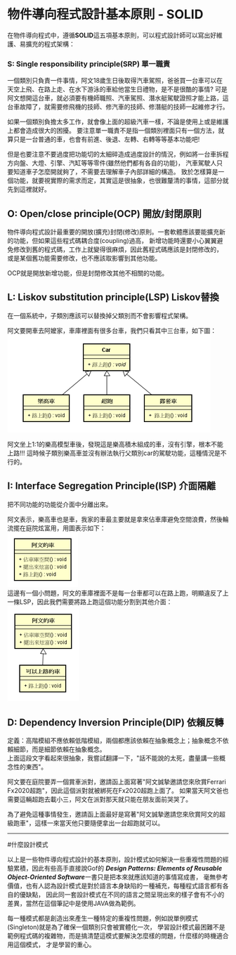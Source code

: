 # 物件導向程式設計基本原則 - SOLID

在物件導向程式中，遵循**SOLID**這五項基本原則，可以程式設計師可以寫出好維護、易擴充的程式架構：
  
### S: Single responsibility principle(SRP) 單一職責  
一個類別只負責一件事情，阿文18歲生日後取得汽車駕照，爸爸買一台車可以在天空上飛、在路上走、在水下游泳的車給他當生日禮物，是不是很酷的事情?
可是阿文想開這台車，就必須要有機師職照、汽車駕照、潛水艇駕駛證照才能上路，這台車故障了，就需要修飛機的技師、修汽車的技師、修潛艇的技師一起維修才行。  

如果一個類別負擔太多工作，就會像上面的超級汽車一樣，不論是使用上或是維護上都會造成很大的困擾。
要注意單一職責不是指一個類別裡面只有一個方法，就算只是一台普通的車，也會有前進、後退、左轉、右轉等等基本功能吧!  

但是也要注意不要過度把功能切的太細碎造成過度設計的情況，例如將一台車拆程方向盤、大燈、引擎、汽缸等等零件(雖然他們都有各自的功能)，
汽車駕駛人只要知道車子怎麼開就夠了，不需要去理解車子內部詳細的構造。 
致於怎樣算是一個功能，就要視實際的需求而定，其實這是很抽象，也很難釐清的事情，這部分就先到這裡就好。
 
## O: Open/close principle(OCP)  開放/封閉原則 
物件導向程式設計最重要的開放(擴充)封閉(修改)原則。一套軟體應該要能擴充新的功能，但如果這些程式碼耦合度(coupling)過高，
新增功能時還要小心翼翼避免修改到舊的程式碼，工作上就變得很麻煩，因此舊程式碼應該是封閉修改的，
或是某個舊功能需要修改，也不應該取影響到其他功能。  
   
OCP就是開放新增功能，但是封閉修改其他不相關的功能。

## L: Liskov substitution principle(LSP)   Liskov替換  
在一個系統中，子類別應該可以替換掉父類別而不會影響程式架構。  

阿文要開車去阿嬤家，車庫裡面有很多台車，我們只看其中三台車，如下圖：    
![car](image/car.png)  

阿文坐上1:1的樂高模型車後，發現這是樂高積木組成的車，沒有引擎，根本不能上路!!!
這時候子類別樂高車並沒有辦法執行父類別car的駕駛功能，這種情況是不行的。  


## I: Interface Segregation Principle(ISP) 介面隔離
把不同功能的功能從介面中分離出來。 

阿文表示，樂高車也是車，我家的車最主要就是拿來佔車庫避免空間浪費，然後輪流擺在庭院炫富用，用圖表示如下：    
![car](image/car2.png)  
這邊有一個小問題，阿文的車庫裡面不是每一台車都可以在路上跑，明顯違反了上一條LSP，因此我們需要將路上跑這個功能分割到其他介面：    
![car](image/car3.png)


## D: Dependency Inversion Principle(DIP) 依賴反轉
定義：高階模組不應依賴低階模組，兩個都應該依賴在抽象概念上；抽象概念不依賴細節，而是細節依賴在抽象概念。  
上面這段文字看起來很抽象，我嘗試翻譯一下，"話不能說的太死，盡量講一些概念性的東西"。  
  
阿文要在庭院要弄一個賞車派對，邀請函上面寫著"阿文誠摯邀請您來欣賞Ferrari Fx2020超跑"，因此這個派對就被綁死在Fx2020超跑上面了。
如果當天阿文爸也需要這輛超跑去載小三，阿文在派對那天就只能在朋友面前哭哭了。  
  
為了避免這種事情發生，邀請函上面最好是寫著"阿文誠摯邀請您來欣賞阿文的超級跑車"，這樣一來當天他只要隨便拿出一台超跑就可以。

- - - 
#什麼設計模式

以上是一些物件導向程式設計的基本原則，設計模式如何解決一些重複性問題的經驗累積，因此有些高手直接說Gof的
***Design Patterns: Elements of Reusable Object-Oriented Software***一書只是把本來就應該知道的事情寫成書，
毫無參考價值，也有人認為設計模式是對於語言本身缺陷的一種補充，每種程式語言都有各自的優缺點，
因此同一套設計模式在不同的語言之間呈現出來的樣子會有不小的差異，當然在這個筆記中是使用JAVA做為範例。
  
每一種模式都是創造出來產生一種特定的重複性問題，例如說單例模式(Singleton)就是為了確保一個類別只會被實體化一次，
學習設計模式最困難不是範例程式碼的複雜物，而是搞清楚這模式要解決怎麼樣的問題，什麼樣的時機適合用這個模式，
才是學習的重心。

 
